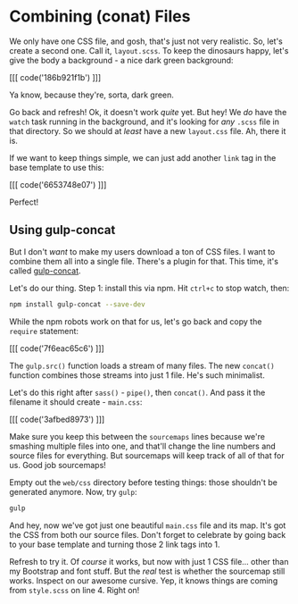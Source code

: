 # Combining (conat) Files

We only have one CSS file, and gosh, that's just not very realistic. So,
let's create a second one. Call it, `layout.scss`. To keep the dinosaurs
happy, let's give the body a background - a nice dark green background:

[[[ code('186b921f1b') ]]]

Ya know, because they're, sorta, dark green.

Go back and refresh! Ok, it doesn't work *quite* yet. But hey! We *do* have
the `watch` task running in the background, and it's looking for *any* `.scss`
file in that directory. So we should at *least* have a new `layout.css` file.
Ah, there it is.

If we want to keep things simple, we can just add another `link` tag in the
base template to use this:

[[[ code('6653748e07') ]]]

Perfect!

## Using gulp-concat

But I don't *want* to make my users download a ton of CSS files. I want
to combine them all into a single file. There's a plugin for that. This time,
it's called [gulp-concat](https://github.com/wearefractal/gulp-concat).

Let's do our thing. Step 1: install this via npm. Hit `ctrl+c` to stop
watch, then:

```bash
npm install gulp-concat --save-dev
```

While the npm robots work on that for us, let's go back and copy the `require`
statement:

[[[ code('7f6eac65c6') ]]]

The `gulp.src()` function loads a stream of many files. The new `concat()`
function combines those streams into just 1 file. He's such minimalist.

Let's do this right after `sass()` - `pipe()`, then `concat()`. And pass
it the filename it should create - `main.css`:

[[[ code('3afbed8973') ]]]

Make sure you keep this between the `sourcemaps` lines because we're smashing
multiple files into one, and that'll change the line numbers and source files
for everything. But sourcemaps will keep track of all of that for us. Good
job sourcemaps!

Empty out the `web/css` directory before testing things: those shouldn't
be generated anymore. Now, try `gulp`:

```bash
gulp
```

And hey, now we've got just one beautiful `main.css` file and its map. It's
got the CSS from both our source files. Don't forget to celebrate by going
back to your base template and turning those 2 link tags into 1.

Refresh to try it. Of *course* it works, but now with just 1 CSS file...
other than my Bootstrap and font stuff. But the *real* test is whether the
sourcemap still works. Inspect on our awesome cursive. Yep, it knows things
are coming from `style.scss` on line 4. Right on!
